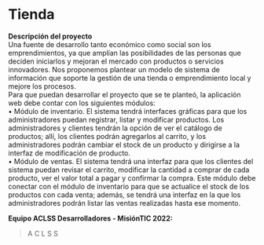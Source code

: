 # Tienda

<b>Descripción del proyecto</b><br>
Una fuente de desarrollo tanto económico como social son los 
emprendimientos, ya que amplían las posibilidades de las personas que 
deciden iniciarlos y mejoran el mercado con productos o servicios 
innovadores. Nos proponemos plantear un modelo de sistema de 
información que soporte la gestión de una tienda o emprendimiento local y 
mejore los procesos.<br>
Para que puedan desarrollar el proyecto que se te planteó, la aplicación web 
debe contar con los siguientes módulos: <br>
• Módulo de inventario. El sistema tendrá interfaces gráficas para que los 
administradores puedan registrar, listar y modificar productos. Los 
administradores y clientes tendrán la opción de ver el catálogo de productos; 
allí, los clientes podrán agregarlos al carrito, y los administradores podrán 
cambiar el stock de un producto y dirigirse a la interfaz de modificación de 
producto. <br>
• Módulo de ventas. El sistema tendrá una interfaz para que los clientes del 
sistema puedan revisar el carrito, modificar la cantidad a comprar de cada 
producto, ver el valor total a pagar y confirmar la compra. Este módulo debe 
conectar con el módulo de inventario para que se actualice el stock de los 
productos con cada venta; además, se tendrá una interfaz en la que los 
administradores podrán listar las ventas realizadas hasta ese momento.<br>

<b>Equipo ACLSS Desarrolladores - MisiónTIC 2022:</b>
> A
> C
> L
> S
> S